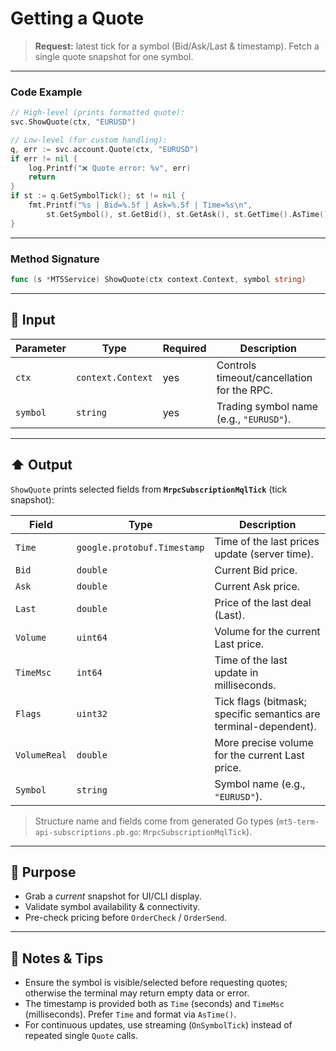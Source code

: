# Getting a Quote

> **Request:** latest tick for a symbol (Bid/Ask/Last & timestamp).
> Fetch a single quote snapshot for one symbol.

---

### Code Example

```go
// High-level (prints formatted quote):
svc.ShowQuote(ctx, "EURUSD")

// Low-level (for custom handling):
q, err := svc.account.Quote(ctx, "EURUSD")
if err != nil {
    log.Printf("❌ Quote error: %v", err)
    return
}
if st := q.GetSymbolTick(); st != nil {
    fmt.Printf("%s | Bid=%.5f | Ask=%.5f | Time=%s\n",
        st.GetSymbol(), st.GetBid(), st.GetAsk(), st.GetTime().AsTime().Format("2006-01-02 15:04:05"))
}
```

---

### Method Signature

```go
func (s *MT5Service) ShowQuote(ctx context.Context, symbol string)
```

---

## 🔽 Input

| Parameter | Type              | Required | Description                                |
| --------- | ----------------- | -------- | ------------------------------------------ |
| `ctx`     | `context.Context` | yes      | Controls timeout/cancellation for the RPC. |
| `symbol`  | `string`          | yes      | Trading symbol name (e.g., `"EURUSD"`).    |

---

## ⬆️ Output

`ShowQuote` prints selected fields from **`MrpcSubscriptionMqlTick`** (tick snapshot):

| Field        | Type                        | Description                                                      |
| ------------ | --------------------------- | ---------------------------------------------------------------- |
| `Time`       | `google.protobuf.Timestamp` | Time of the last prices update (server time).                    |
| `Bid`        | `double`                    | Current Bid price.                                               |
| `Ask`        | `double`                    | Current Ask price.                                               |
| `Last`       | `double`                    | Price of the last deal (Last).                                   |
| `Volume`     | `uint64`                    | Volume for the current Last price.                               |
| `TimeMsc`    | `int64`                     | Time of the last update in milliseconds.                         |
| `Flags`      | `uint32`                    | Tick flags (bitmask; specific semantics are terminal-dependent). |
| `VolumeReal` | `double`                    | More precise volume for the current Last price.                  |
| `Symbol`     | `string`                    | Symbol name (e.g., `"EURUSD"`).                                  |

> Structure name and fields come from generated Go types (`mt5-term-api-subscriptions.pb.go`: `MrpcSubscriptionMqlTick`).

---

## 🎯 Purpose

* Grab a *current* snapshot for UI/CLI display.
* Validate symbol availability & connectivity.
* Pre-check pricing before `OrderCheck` / `OrderSend`.

---

## 🧩 Notes & Tips

* Ensure the symbol is visible/selected before requesting quotes; otherwise the terminal may return empty data or error.
* The timestamp is provided both as `Time` (seconds) and `TimeMsc` (milliseconds). Prefer `Time` and format via `AsTime()`.
* For continuous updates, use streaming (`OnSymbolTick`) instead of repeated single `Quote` calls.
